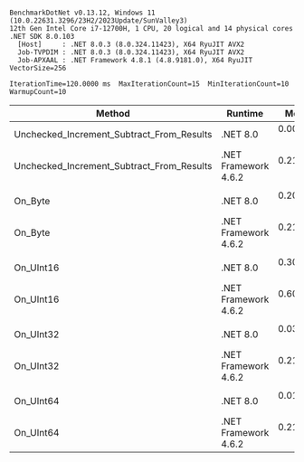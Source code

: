 ```

BenchmarkDotNet v0.13.12, Windows 11 (10.0.22631.3296/23H2/2023Update/SunValley3)
12th Gen Intel Core i7-12700H, 1 CPU, 20 logical and 14 physical cores
.NET SDK 8.0.103
  [Host]     : .NET 8.0.3 (8.0.324.11423), X64 RyuJIT AVX2
  Job-TVPDIM : .NET 8.0.3 (8.0.324.11423), X64 RyuJIT AVX2
  Job-APXAAL : .NET Framework 4.8.1 (4.8.9181.0), X64 RyuJIT VectorSize=256

IterationTime=120.0000 ms  MaxIterationCount=15  MinIterationCount=10
WarmupCount=10

```
| Method                                    | Runtime              | Mean      | Error     | StdDev    | Median    | Ratio | RatioSD |
|------------------------------------------ |--------------------- |----------:|----------:|----------:|----------:|------:|--------:|
| Unchecked_Increment_Subtract_From_Results | .NET 8.0             | 0.0035 ns | 0.0095 ns | 0.0063 ns | 0.0000 ns |     ? |       ? |
| Unchecked_Increment_Subtract_From_Results | .NET Framework 4.6.2 | 0.2199 ns | 0.2169 ns | 0.2029 ns | 0.2002 ns |     ? |       ? |
|                                           |                      |           |           |           |           |       |         |
| On_Byte                                   | .NET 8.0             | 0.2037 ns | 0.0374 ns | 0.0350 ns | 0.1976 ns |  1.00 |    0.00 |
| On_Byte                                   | .NET Framework 4.6.2 | 0.2121 ns | 0.0276 ns | 0.0259 ns | 0.2028 ns |  1.07 |    0.24 |
|                                           |                      |           |           |           |           |       |         |
| On_UInt16                                 | .NET 8.0             | 0.3057 ns | 0.0399 ns | 0.0354 ns | 0.3076 ns |  1.00 |    0.00 |
| On_UInt16                                 | .NET Framework 4.6.2 | 0.6076 ns | 0.0740 ns | 0.0692 ns | 0.6277 ns |  1.99 |    0.27 |
|                                           |                      |           |           |           |           |       |         |
| On_UInt32                                 | .NET 8.0             | 0.0362 ns | 0.0339 ns | 0.0317 ns | 0.0467 ns |     ? |       ? |
| On_UInt32                                 | .NET Framework 4.6.2 | 0.2129 ns | 0.0231 ns | 0.0137 ns | 0.2146 ns |     ? |       ? |
|                                           |                      |           |           |           |           |       |         |
| On_UInt64                                 | .NET 8.0             | 0.0112 ns | 0.0206 ns | 0.0161 ns | 0.0009 ns |     ? |       ? |
| On_UInt64                                 | .NET Framework 4.6.2 | 0.2136 ns | 0.0200 ns | 0.0132 ns | 0.2117 ns |     ? |       ? |
